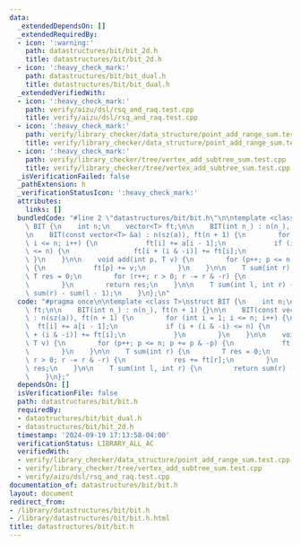 ```yaml
---
data:
  _extendedDependsOn: []
  _extendedRequiredBy:
  - icon: ':warning:'
    path: datastructures/bit/bit_2d.h
    title: datastructures/bit/bit_2d.h
  - icon: ':heavy_check_mark:'
    path: datastructures/bit/bit_dual.h
    title: datastructures/bit/bit_dual.h
  _extendedVerifiedWith:
  - icon: ':heavy_check_mark:'
    path: verify/aizu/dsl/rsq_and_raq.test.cpp
    title: verify/aizu/dsl/rsq_and_raq.test.cpp
  - icon: ':heavy_check_mark:'
    path: verify/library_checker/data_structure/point_add_range_sum.test.cpp
    title: verify/library_checker/data_structure/point_add_range_sum.test.cpp
  - icon: ':heavy_check_mark:'
    path: verify/library_checker/tree/vertex_add_subtree_sum.test.cpp
    title: verify/library_checker/tree/vertex_add_subtree_sum.test.cpp
  _isVerificationFailed: false
  _pathExtension: h
  _verificationStatusIcon: ':heavy_check_mark:'
  attributes:
    links: []
  bundledCode: "#line 2 \"datastructures/bit/bit.h\"\n\ntemplate <class T>\nstruct\
    \ BIT {\n    int n;\n    vector<T> ft;\n\n    BIT(int n_) : n(n_), ft(n + 1) {}\n\
    \n    BIT(const vector<T> &a) : n(sz(a)), ft(n + 1) {\n        for (int i = 1;\
    \ i <= n; i++) {\n            ft[i] += a[i - 1];\n            if (i + (i & -i)\
    \ <= n) {\n                ft[i + (i & -i)] += ft[i];\n            }\n       \
    \ }\n    }\n\n    void add(int p, T v) {\n        for (p++; p <= n; p += p & -p)\
    \ {\n            ft[p] += v;\n        }\n    }\n\n    T sum(int r) {\n       \
    \ T res = 0;\n        for (r++; r > 0; r -= r & -r) {\n            res += ft[r];\n\
    \        }\n        return res;\n    }\n\n    T sum(int l, int r) {\n        return\
    \ sum(r) - sum(l - 1);\n    }\n};\n"
  code: "#pragma once\n\ntemplate <class T>\nstruct BIT {\n    int n;\n    vector<T>\
    \ ft;\n\n    BIT(int n_) : n(n_), ft(n + 1) {}\n\n    BIT(const vector<T> &a)\
    \ : n(sz(a)), ft(n + 1) {\n        for (int i = 1; i <= n; i++) {\n          \
    \  ft[i] += a[i - 1];\n            if (i + (i & -i) <= n) {\n                ft[i\
    \ + (i & -i)] += ft[i];\n            }\n        }\n    }\n\n    void add(int p,\
    \ T v) {\n        for (p++; p <= n; p += p & -p) {\n            ft[p] += v;\n\
    \        }\n    }\n\n    T sum(int r) {\n        T res = 0;\n        for (r++;\
    \ r > 0; r -= r & -r) {\n            res += ft[r];\n        }\n        return\
    \ res;\n    }\n\n    T sum(int l, int r) {\n        return sum(r) - sum(l - 1);\n\
    \    }\n};"
  dependsOn: []
  isVerificationFile: false
  path: datastructures/bit/bit.h
  requiredBy:
  - datastructures/bit/bit_dual.h
  - datastructures/bit/bit_2d.h
  timestamp: '2024-09-19 17:13:58-04:00'
  verificationStatus: LIBRARY_ALL_AC
  verifiedWith:
  - verify/library_checker/data_structure/point_add_range_sum.test.cpp
  - verify/library_checker/tree/vertex_add_subtree_sum.test.cpp
  - verify/aizu/dsl/rsq_and_raq.test.cpp
documentation_of: datastructures/bit/bit.h
layout: document
redirect_from:
- /library/datastructures/bit/bit.h
- /library/datastructures/bit/bit.h.html
title: datastructures/bit/bit.h
---
```

